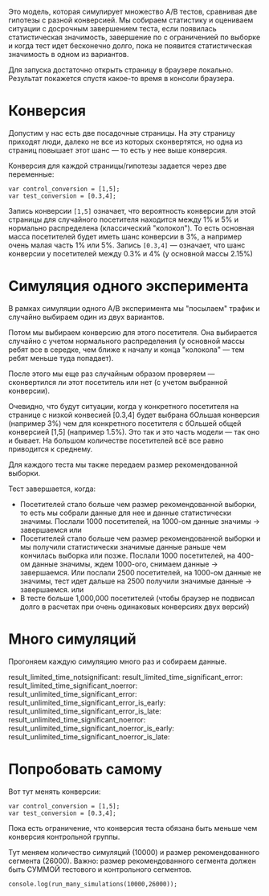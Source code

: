 Это модель, которая симулирует множество A/B тестов, сравнивая две гипотезы с разной конверсией. Мы собираем статистику и оцениваем ситуации с досрочным завершением теста, если появилась статистическая значимость, завершение по с ограниченией по выборке и когда тест идет бесконечно долго, пока не появится статистическая значимость в одном из вариантов.

Для запуска достаточно открыть страницу в браузере локально. Результат покажется спустя какое-то время в консоли браузера.

# Конверсия
Допустим у нас есть две посадочные страницы. На эту страницу приходят люди, далеко не все из которых сконвертятся, но одна из страниц повышает этот шанс — то есть у нее выше конверсия. 

Конверсия для каждой страницы/гипотезы задается через две переменные: 

```
var control_conversion = [1,5];
var test_conversion = [0.3,4];
```

Запись конверсии `[1,5]` означает, что вероятность конверсии для этой страницы для случайного посетителя находится между 1% и 5% и нормально распределена (классический "колокол"). То есть основная масса посетителей будет иметь шанс конверсии в 3%, а например очень малая часть 1% или 5%. 
Запись `[0.3,4]` — означает, что шанс конверсии у посетителей между 0.3% и 4% (у основной массы 2.15%)


# Симуляция одного эксперимента
В рамках симуляции одного A/B эксперимента мы "посылаем" трафик и случайно выбираем один из двух вариантов. 

Потом мы выбираем конверсию для этого посетителя. Она выбирается случайно с учетом нормального распределения (у основной массы ребят все в середке, чем ближе к началу и конца "колокола" — тем ребят меньше туда попадает).

После этого мы еще раз случайным образом проверяем — сконвертился ли этот посетитель или нет (с учетом выбранной конверсии).

Очевидно, что будут ситуации, когда у конкретного посетителя на странице с низкой конвесией [0.3,4] будет выбрана бОльшая конверсия (например 3%) чем для конкретного посетителя с бОльшей общей конверсией [1,5] (например 1.5%). Это так и это часть модели — так оно и бывает. На большом количестве посетителей всё все равно приводится к среднему. 

Для каждого теста мы также передаем размер рекомендованной выборки.

Тест завершается, когда:
- Посетителей стало больше чем размер рекомендованной выборки, то есть мы собрали данные для нее и данные статистически значимы. Послали 1000 посетителей, на 1000-ом данные значимы → завершаемся
или
- Посетителей стало больше чем размер рекомендованной выборки и мы получили статистически значимые данные раньше чем кончилась выборка или позже. Послали 1000 посетителей, на 400-ом данные значимы, ждем 1000-ого, снимаем данные → завершаемся. Или послали 2500 посетителей, на 1000-ом данные не значимы, тест идет дальше на 2500 получили значимые данные → завершаемся.
или
- В тесте больше 1,000,000 посетителей (чтобы браузер не подвисал долго в расчетах при очень одинаковых конверсиях двух версий)

# Много симуляций
Прогоняем каждую симуляцию много раз и собираем данные. 

result_limited_time_notsignificant: 
result_limited_time_significant_error: 
result_limited_time_significant_noerror: 
result_unlimited_time_significant_error: 
result_unlimited_time_significant_error_is_early: 
result_unlimited_time_significant_error_is_late: 
result_unlimited_time_significant_noerror: 
result_unlimited_time_significant_noerror_is_early: 
result_unlimited_time_significant_noerror_is_late: 

# Попробовать самому
Вот тут менять конверсии:
```
var control_conversion = [1,5];	
var test_conversion = [0.3,4];	
```

Пока есть ограничение, что конверсия теста обязана быть меньше чем конверсия контрольной группы.

Тут меняем количество симуляций (10000) и размер рекомендованного сегмента (26000). Важно: размер рекомендованного сегмента должен быть СУММОЙ тестового и контрольного сегментов.

`console.log(run_many_simulations(10000,26000));`

